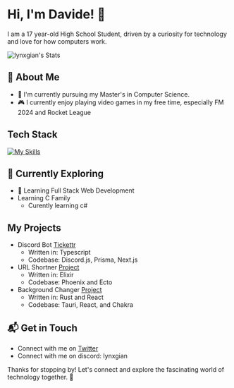 # Hi, I'm Davide! 👋

I am a 17 year-old High School Student, driven by a curiosity for technology and love for how computers work.

![lynxgian's Stats](https://github-readme-stats.vercel.app/api?username=lynxgian&theme=vue-dark&show_icons=true&hide_border=true&count_private=true)

## 🚀 About Me

- 🔭 I'm currently pursuing my Master's in Computer Science.
- 🎮 I currently enjoy playing video games in my free time, especially FM 2024 and Rocket League



## Tech Stack
[![My Skills](https://skillicons.dev/icons?i=js,ts,react,nextjs)](https://skillicons.dev)

## 🌱 Currently Exploring

- 🚀 Learning Full Stack Web Development
- Learning C Family
  - Curently learning c#

## My Projects
- Discord Bot [Tickettr](https://github.com/lynxgian/Tickettr)
  - Written in: Typescript
  - Codebase: Discord.js, Prisma, Next.js    
- URL Shortner [Project](https://github.com/lynxgian/url-shortener)
  - Written in: Elixir
  - Codebase: Phoenix and Ecto
- Background Changer [Project](https://github.com/lynxgian/background-changer)
  - Written in: Rust and React
  - Codebase: Tauri, React, and Chakra 

## 📬 Get in Touch

- Connect with me on [Twitter](https://twitter.com/lynxgian)
- Connect with me on discord: lynxgian

Thanks for stopping by! Let's connect and explore the fascinating world of technology together. 🚀



<!--

Here are some ideas to get you started:

- 🔭 I’m currently working on ...
- 🌱 I’m currently learning ...
- 👯 I’m looking to collaborate on ...
- 🤔 I’m looking for help with ...
- 💬 Ask me about ...
- 📫 How to reach me: ...
- 😄 Pronouns: ...
- ⚡ Fun fact: ...
-->

